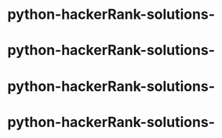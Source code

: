 # python-hackerRank-solutions-
# python-hackerRank-solutions-
# python-hackerRank-solutions-
# python-hackerRank-solutions-
